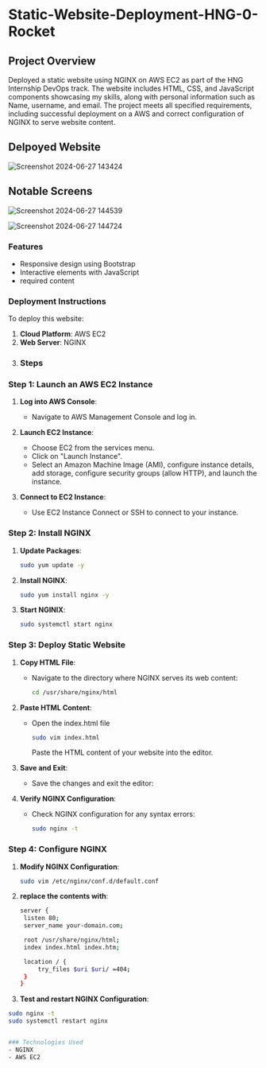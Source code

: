 # Static-Website-Deployment-HNG-0-Rocket

## Project Overview
Deployed a static website using NGINX on AWS EC2 as part of the HNG Internship DevOps track. The website includes HTML, CSS, and JavaScript components showcasing my skills, along with personal information such as Name, username, and email. The project meets all specified requirements, including successful deployment on a AWS and correct configuration of NGINX to serve website content.

## Delpoyed Website
![Screenshot 2024-06-27 143424](https://github.com/Ann-Anidumaka/Static-Website-Deployment-HNG-0-/assets/132375232/bf4b4750-67a9-48e8-a8f5-089751cc5f08)

## Notable Screens

![Screenshot 2024-06-27 144539](https://github.com/Ann-Anidumaka/Static-Website-Deployment-HNG-0-/assets/132375232/0599e079-d2f8-477b-b484-77481a6d427c)

![Screenshot 2024-06-27 144724](https://github.com/Ann-Anidumaka/Static-Website-Deployment-HNG-0-/assets/132375232/655b492a-4e94-4dda-83ba-03ac43a156dd)

### Features

- Responsive design using Bootstrap
- Interactive elements with JavaScript
- required content

### Deployment Instructions

To deploy this website:

1. **Cloud Platform**: AWS EC2
2. **Web Server**: NGINX
3. ### Steps

### Step 1: Launch an AWS EC2 Instance

1. **Log into AWS Console**:
   - Navigate to AWS Management Console and log in.

2. **Launch EC2 Instance**:
   - Choose EC2 from the services menu.
   - Click on "Launch Instance".
   - Select an Amazon Machine Image (AMI), configure instance details, add storage, configure security groups (allow HTTP), and launch the instance.

3. **Connect to EC2 Instance**:
   - Use EC2 Instance Connect or SSH to connect to your instance.

### Step 2: Install NGINX

1. **Update Packages**:
   ```bash
   sudo yum update -y
   
2. **Install NGINX**:
   ```bash
   sudo yum install nginx -y

3. **Start NGINIX**:
   ```bash
   sudo systemctl start nginx

### Step 3: Deploy Static Website

1. **Copy HTML File**:
   - Navigate to the directory where NGINX serves its web content:
     ```bash
     cd /usr/share/nginx/html
     ```

2. **Paste HTML Content**:
   - Open the index.html file
     ```bash
     sudo vim index.html
     ```
     Paste the HTML content of your website into the editor.

3. **Save and Exit**:
   - Save the changes and exit the editor:

4. **Verify NGINX Configuration**:
   - Check NGINX configuration for any syntax errors:
     ```bash
     sudo nginx -t
     ```

### Step 4: Configure NGINX 
   
1. **Modify NGINX Configuration**:
   ```bash
   sudo vim /etc/nginx/conf.d/default.conf

2. **replace the contents with**:
   ```bash
   server {
    listen 80;
    server_name your-domain.com;

    root /usr/share/nginx/html;
    index index.html index.htm;

    location / {
        try_files $uri $uri/ =404;
    }
   }

4.  **Test and restart NGINX Configuration**:
   ```bash
   sudo nginx -t
   sudo systemctl restart nginx


### Technologies Used
- NGINX
- AWS EC2
